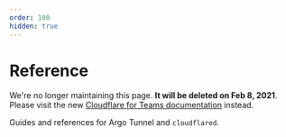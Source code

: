 ```yaml
---
order: 100
hidden: true
---
```


# Reference

<Aside type='warning' header='⚠️ THIS PAGE IS OUTDATED'>

We're no longer maintaining this page. **It will be deleted on Feb 8, 2021**. Please visit the new [Cloudflare for Teams documentation](https://secret.wiki/cloudflare-one/teams-docs-changes) instead.

</Aside>

Guides and references for Argo Tunnel and `cloudflared`.

<DirectoryListing path="/reference"/>
